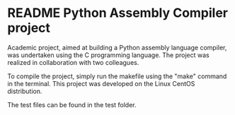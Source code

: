 # README Python Assembly Compiler project

Academic project, aimed at building a Python assembly language compiler, was undertaken using the C programming language. The project was realized in collaboration with two colleagues.

To compile the project, simply run the makefile using the "make" command in the terminal. This project was developed on the Linux CentOS distribution.

The test files can be found in the test folder.
